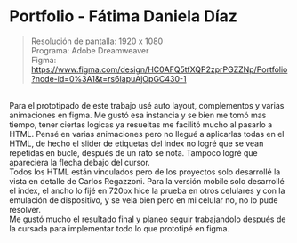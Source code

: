 # Portfolio - Fátima Daniela Díaz
> Resolución de pantalla: 1920 x 1080
> <br/>
> Programa: Adobe Dreamweaver
> <br/>
> Figma: https://www.figma.com/design/HC0AFQ5tfXQP2zprPGZZNp/Portfolio?node-id=0%3A1&t=rs6IapuAjOpGC430-1
<br/>
Para el prototipado de este trabajo usé auto layout, complementos y varias animaciones en figma. Me gustó esa instancia y se bien me tomó mas tiempo, tener ciertas logicas ya resueltas me facilitó mucho al pasarlo a HTML. Pensé en varias animaciones pero no llegué a aplicarlas todas en el HTML, de hecho el slider de etiquetas del index no logré que se vean repetidas en bucle, después de un rato se nota. Tampoco logré que apareciera la flecha debajo del cursor.
<br/>
Todos los HTML están vinculados pero de los proyectos solo desarrollé la vista en detalle de Carlos Regazzoni. Para la versión mobile solo desarrollé el index, el ancho lo fijé en 720px hice la prueba en otros celulares y con la emulación de dispositivo, y se veia bien pero en mi celular no, no lo pude resolver.
<br/>
Me gustó mucho el resultado final y planeo seguir trabajandolo después de la cursada para implementar todo lo que prototipé en figma.
